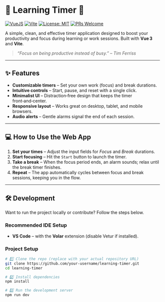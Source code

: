 # 🚀 Learning Timer 🚀

[![VueJS](https://img.shields.io/badge/Vue.js-3-42b883.svg)](https://vuejs.org/)
[![Vite](https://img.shields.io/badge/Vite-5-646cff.svg)](https://vitejs.dev/)
[![License: MIT](https://img.shields.io/badge/License-MIT-yellow.svg)](https://opensource.org/licenses/MIT)
[![PRs Welcome](https://img.shields.io/badge/PRs-welcome-brightgreen.svg)](CONTRIBUTING.md)

A simple, clean, and effective timer application designed to boost your productivity and focus during learning or work sessions. Built with **Vue 3** and **Vite**.

> *“Focus on being productive instead of busy.” – Tim Ferriss*

---

## ✨ Features

- **Customizable timers** – Set your own work (focus) and break durations.
- **Intuitive controls** – Start, pause, and reset with a single click.
- **Minimalist UI** – Distraction‑free design that keeps the timer front‑and‑center.
- **Responsive layout** – Works great on desktop, tablet, and mobile browsers.
- **Audio alerts** – Gentle alarms signal the end of each session.

---

## 💻 How to Use the Web App

1. **Set your times** – Adjust the input fields for *Focus* and *Break* durations.  
2. **Start focusing** – Hit the `Start` button to launch the timer.  
3. **Take a break** – When the focus period ends, an alarm sounds; relax until the break timer finishes.  
4. **Repeat** – The app automatically cycles between focus and break sessions, keeping you in the flow.

---

## 🛠️ Development

Want to run the project locally or contribute? Follow the steps below.

### Recommended IDE Setup

- **VS Code** – with the **Volar** extension (disable Vetur if installed).  

### Project Setup

```bash
# 1️⃣ Clone the repo (replace with your actual repository URL)
git clone https://github.com/your-username/learning-timer.git
cd learning-timer

# 2️⃣ Install dependencies
npm install

# 3️⃣ Run the development server
npm run dev 
```